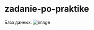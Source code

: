 # zadanie-po-praktike
База данных:
![image](https://github.com/user-attachments/assets/57edf9c4-1273-4225-aa69-4f4c4ab2aab4)
